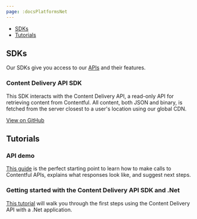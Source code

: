 ```yaml
---
page: :docsPlatformsNet
---
```


- [SDKs](#sdks)
- [Tutorials](#tutorials)

## SDKs

Our SDKs give you access to our [APIs](/developers/docs/concepts/apis/) and their features.

### Content Delivery API SDK

This SDK interacts with the Content Delivery API, a read-only API for retrieving content from Contentful. All content, both JSON and binary, is fetched from the server closest to a user's location using our global CDN.

[View on GitHub](https://github.com/contentful/contentful.net)

## Tutorials

### API demo

[This guide](/developers/api-demo/curl/) is the perfect starting point to learn how to make calls to Contentful APIs, explains what responses look like, and suggest next steps.

### Getting started with the Content Delivery API SDK and .Net

[This tutorial](https://contentful.github.io/contentful.net-docs/articles/intro.html) will walk you through the first steps using the Content Delivery API with a .Net application.
